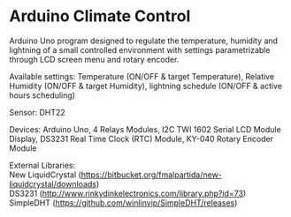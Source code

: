 # Arduino Climate Control
Arduino Uno program designed to regulate the temperature, humidity and lightning of a small controlled environment with settings parametrizable through LCD screen menu and rotary encoder.  


Available settings: Temperature (ON/OFF & target Temperature), Relative Humidity (ON/OFF & target Humidity), lightning schedule (ON/OFF & active hours scheduling)

Sensor: DHT22

Devices: Arduino Uno, 4 Relays Modules, I2C TWI 1602 Serial LCD Module Display, DS3231 Real Time Clock (RTC) Module, KY-040 Rotary Encoder Module

External Libraries:  
New LiquidCrystal  (https://bitbucket.org/fmalpartida/new-liquidcrystal/downloads)  
DS3231  (http://www.rinkydinkelectronics.com/library.php?id=73)  
SimpleDHT  (https://github.com/winlinvip/SimpleDHT/releases)

